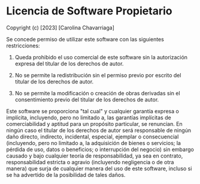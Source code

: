 # Licencia de Software Propietario

Copyright (c) [2023] [Carolina Chavarriaga]

Se concede permiso de utilizar este software con las siguientes restricciones:

1. Queda prohibido el uso comercial de este software sin la autorización expresa del titular de los derechos de autor.

2. No se permite la redistribución sin el permiso previo por escrito del titular de los derechos de autor.

3. No se permite la modificación o creación de obras derivadas sin el consentimiento previo del titular de los derechos de autor.

Este software se proporciona "tal cual" y cualquier garantía expresa o implícita, incluyendo, pero no limitado a, las garantías implícitas de comerciabilidad y aptitud para un propósito particular, se renuncian. En ningún caso el titular de los derechos de autor será responsable de ningún daño directo, indirecto, incidental, especial, ejemplar o consecuencial (incluyendo, pero no limitado a, la adquisición de bienes o servicios; la pérdida de uso, datos o beneficios; o interrupción del negocio) sin embargo causado y bajo cualquier teoría de responsabilidad, ya sea en contrato, responsabilidad estricta o agravio (incluyendo negligencia o de otra manera) que surja de cualquier manera del uso de este software, incluso si se ha advertido de la posibilidad de tales daños.
